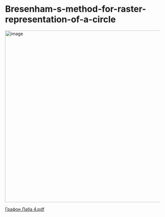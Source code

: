 # Bresenham-s-method-for-raster-representation-of-a-circle
<img width="572" height="560" alt="image" src="https://github.com/user-attachments/assets/4c5888ec-7259-4887-9eb7-cf46a038825d" />

[Графон Лаба 4.pdf](https://github.com/user-attachments/files/22196406/4.pdf)
